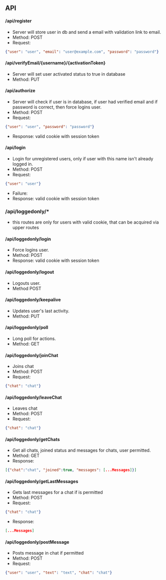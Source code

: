 ## API

#### /api/register
- Server will store user in db and send a email with validation link to email.
- Method: POST
- Request:
```json
{"user": "user", "email": "user@example.com", "password": "password"}
```

#### /api/verifyEmail/{username}/{activationToken}
- Server will set user activated status to true in database
- Method: PUT

#### /api/authorize
- Server will check if user is in database, if user had verified email and if password is correct, then force logins user.
- Method: POST
- Request:
```json
{"user": "user", "password": "password"}
```
- Response: valid cookie with session token

#### /api/login
- Login for unregistered users, only if user with this name isn't already logged in.
- Method: POST
- Request:
```json
{"user": "user"}
```
- Failure: 
- Response: valid cookie with session token

### /api/loggedonly/*
- this routes are only for users with valid cookie, that can be acquired via upper routes

#### /api/loggedonly/login
- Force logins user.
- Method: POST
- Response: valid cookie with session token

#### /api/loggedonly/logout
- Logouts user.
- Method POST

#### /api/loggedonly/keepalive
- Updates user's last activity.
- Method: PUT

#### /api/loggedonly/poll
- Long poll for actions.
- Method: GET

#### /api/loggedonly/joinChat
- Joins chat
- Method: POST
 - Request:
```json
{"chat": "chat"}
```

#### /api/loggedonly/leaveChat
- Leaves chat
- Method: POST
- Request:
```json
{"chat": "chat"}
```

#### /api/loggedonly/getChats
- Get all chats, joined status and messages for chats, user permitted.
- Method: GET
- Response:
```json
[{"chat":"chat", "joined":true, "messages": [...Messages]}]
```

#### /api/loggedonly/getLastMessages
- Gets last messages for a chat if is permitted
- Method: POST
- Request:
```json
{"chat": "chat"}
```
- Response:
```json
[...Messages]
```

#### /api/loggedonly/postMessage
- Posts message in chat if permitted
- Method: POST
- Request:
```json
{"user": "user", "text": "text", "chat": "chat"}
```
